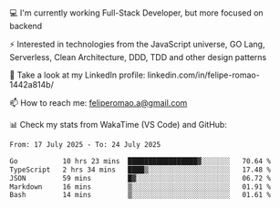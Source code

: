 💻 I'm currently working Full-Stack Developer, but more focused on backend

⚡ Interested in technologies from the JavaScript universe, GO Lang, Serverless, Clean Architecture, DDD, TDD and other design patterns

👥 Take a look at my LinkedIn profile: linkedin.com/in/felipe-romao-1442a814b/

📫 How to reach me: feliperomao.a@gmail.com

📊 Check my stats from WakaTime (VS Code) and GitHub:

<!--START_SECTION:waka-->

```txt
From: 17 July 2025 - To: 24 July 2025

Go           10 hrs 23 mins  █████████████████▓░░░░░░░   70.64 %
TypeScript   2 hrs 34 mins   ████▒░░░░░░░░░░░░░░░░░░░░   17.48 %
JSON         59 mins         █▓░░░░░░░░░░░░░░░░░░░░░░░   06.72 %
Markdown     16 mins         ▒░░░░░░░░░░░░░░░░░░░░░░░░   01.91 %
Bash         14 mins         ▒░░░░░░░░░░░░░░░░░░░░░░░░   01.61 %
```

<!--END_SECTION:waka-->
